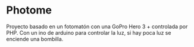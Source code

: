 # Photome
Proyecto basado en un fotomatón con una GoPro Hero 3 + controlada por PHP. Con un ino de arduino para controlar la luz, si hay poca luz se enciende una bombilla.
